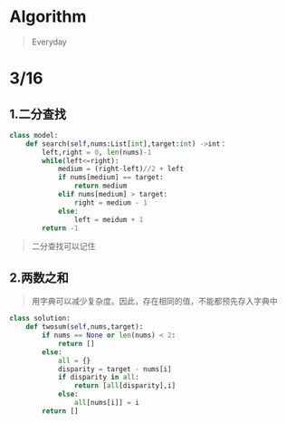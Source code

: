 # Algorithm

> Everyday



# 3/16

## 1.二分查找

```python
class model:
    def search(self,nums:List[int],target:int) ->int：
    	left,right = 0, len(nums)-1
        while(left<=right):
            medium = (right-left)//2 + left
            if nums[medium] == target:
                return medium
            elif nums[medium] > target:
                right = medium - 1
            else:
                left = meidum + 1
        return -1
```

> 二分查找可以记住

## 2.两数之和

> 用字典可以减少复杂度。因此，存在相同的值，不能都预先存入字典中

```python
class solution:
    def twosum(self,nums,target):
        if nums == None or len(nums) < 2:
            return []
        else:
            all = {}
            disparity = target - nums[i]
            if disparity in all:
                return [all[disparity],i]
            else:
                all[nums[i]] = i
        return []
```















